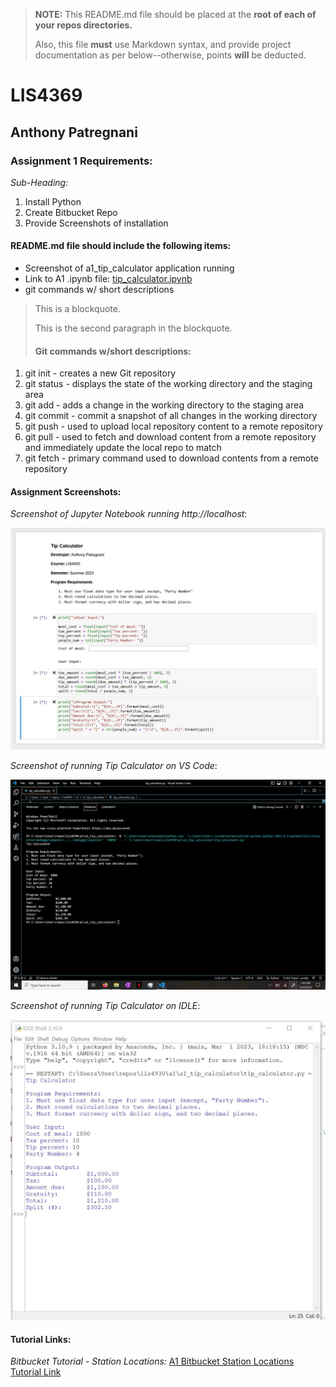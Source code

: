 > **NOTE:** This README.md file should be placed at the **root of each of your repos directories.**
>
>Also, this file **must** use Markdown syntax, and provide project documentation as per below--otherwise, points **will** be deducted.
>

# LIS4369

## Anthony Patregnani

### Assignment 1 Requirements:

*Sub-Heading:*

1. Install Python
2. Create Bitbucket Repo
3. Provide Screenshots of installation

#### README.md file should include the following items:

* Screenshot of a1_tip_calculator application running
* Link to A1 .ipynb file: [tip_calculator.ipynb](a1_tip_calculator/tip_calculator.ipynb "A1 Jupyter Notebook") 
* git commands w/ short descriptions 

> This is a blockquote.
> 
> This is the second paragraph in the blockquote.
>
> #### Git commands w/short descriptions:

1. git init - creates a new Git repository
2. git status - displays the state of the working directory and the staging area
3. git add - adds a change in the working directory to the staging area
4. git commit - commit a snapshot of all changes in the working directory
5. git push - used to upload local repository content to a remote repository
6. git pull - used to fetch and download content from a remote repository and immediately update the local repo to match
7. git fetch - primary command used to download contents from a remote repository

#### Assignment Screenshots:

*Screenshot of Jupyter Notebook running http://localhost*:

![Jupyter Notebook Installation Screenshot](img/jupnotecalc.jpg)

*Screenshot of running Tip Calculator on VS Code*:

![VS Code Installation Screenshot](img/vscode_calc_running.jpg)

*Screenshot of running Tip Calculator on IDLE*:

![IDLE Installation Screenshot](img/tipcalcIDLE.jpg)


#### Tutorial Links:

*Bitbucket Tutorial - Station Locations:*
[A1 Bitbucket Station Locations Tutorial Link](https://bitbucket.org/ap19t/bitbucketstationlocations/ "Bitbucket Station Locations")
